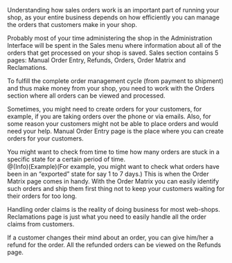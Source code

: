 Understanding how sales orders work is an important part of running your shop, as your entire business depends on how efficiently you can manage the orders that customers make in your shop.

Probably most of your time administering the shop in the Administration Interface will be spent in the Sales menu where information about all of the orders that get processed on your shop is saved. Sales section contains 5 pages: Manual Order Entry, Refunds, Orders, Order Matrix and Reclamations.

To fulfill the complete order management cycle (from payment to shipment) and thus make money from your shop, you need to work with the Orders section where all orders can be viewed and processed.

Sometimes, you might need to create orders for your customers, for example, if you are taking orders over the phone or via emails. Also, for some reason your customers might not be able to place orders and would need your help. Manual Order Entry page is the place where you can create orders for your customers.

You might want to check from time to time how many orders are stuck in a specific state for a certain period of time.  
@(Info)(Example)(For example, you might want to check what orders have been in an “exported” state for say 1 to 7 days.)
This is when the Order Matrix page comes in handy. With the Order Matrix you can easily identify such orders and ship them first thing not to keep your customers waiting for their orders for too long.

Handling order claims is the reality of doing business for most web-shops. Reclamations page is just what you need to easily handle all the order claims from customers.

If a customer changes their mind about an order, you can give him/her a refund for the order. All the refunded orders can be viewed on the Refunds page.

 
